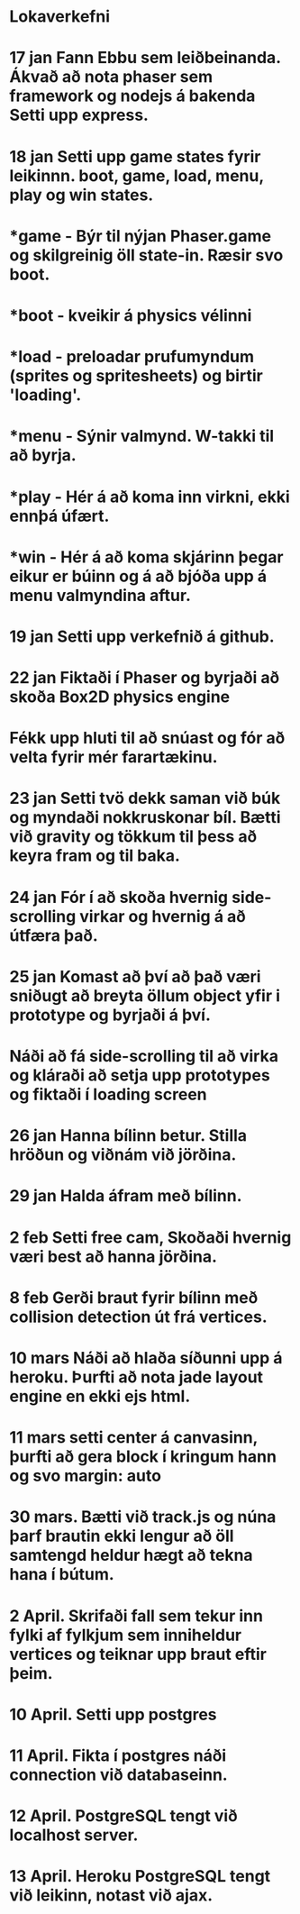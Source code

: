 # Lokaverkefni

# 17 jan Fann Ebbu sem leiðbeinanda. Ákvað að nota phaser sem framework og nodejs á bakenda Setti upp express.

# 18 jan  Setti upp game states fyrir leikinnn. boot, game, load, menu, play og win states.
# 		*game - Býr til nýjan Phaser.game og skilgreinig öll state-in. Ræsir svo boot.
# 		*boot - kveikir á physics vélinni
#		*load - preloadar prufumyndum (sprites og spritesheets) og birtir 'loading'.
#   	*menu - Sýnir valmynd. W-takki til að byrja.
#   	*play - Hér á að koma inn virkni, ekki ennþá úfært.
#   	*win - Hér á að koma skjárinn þegar eikur er búinn og á að bjóða upp á menu valmyndina aftur.

# 19 jan Setti upp verkefnið á github.

# 22 jan Fiktaði í Phaser og byrjaði að skoða Box2D physics engine
#        Fékk upp hluti til að snúast og fór að velta fyrir mér farartækinu.

# 23 jan Setti tvö dekk saman við búk og myndaði nokkruskonar bíl. Bætti við gravity og tökkum til þess að keyra fram og til baka.

# 24 jan Fór í að skoða hvernig side-scrolling virkar og hvernig á að útfæra það.

# 25 jan Komast að því að það væri sniðugt að breyta öllum object yfir i prototype og byrjaði á því.
#        Náði að fá side-scrolling til að virka og kláraði að setja upp prototypes og fiktaði í loading screen

# 26 jan Hanna bílinn betur. Stilla hröðun og viðnám við jörðina.

# 29 jan Halda áfram með bílinn.

# 2 feb Setti free cam, Skoðaði hvernig væri best að hanna jörðina.

# 8 feb Gerði braut fyrir bílinn með collision detection út frá vertices.

# 10 mars Náði að hlaða síðunni upp á heroku. Þurfti að nota jade layout engine en ekki ejs html.

# 11 mars setti center á canvasinn, þurfti að gera block í kringum hann og svo margin: auto

# 30 mars. Bætti við track.js og núna þarf brautin ekki lengur að öll samtengd heldur hægt að tekna hana í bútum.

# 2 April. Skrifaði fall sem tekur inn fylki af fylkjum sem inniheldur vertices og teiknar upp braut eftir þeim.

# 10 April. Setti upp postgres

# 11 April. Fikta í postgres náði connection við databaseinn.

# 12 April. PostgreSQL tengt við localhost server.

# 13 April. Heroku PostgreSQL tengt við leikinn, notast við ajax.
